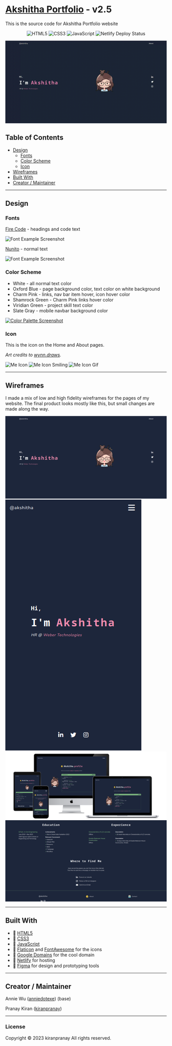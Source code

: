 # [Akshitha Portfolio](https://akshitha.cottonseeds.org/) - v2.5

This is the source code for Akshitha Portfolio website

<p align="center">
    <img alt="HTML5" src="https://img.shields.io/badge/-HTML5-E44D26?style=flat&logo=html5&logoColor=white"/>
    <img alt="CSS3" src="https://img.shields.io/badge/-CSS3-2965f1?style=flat&logo=css3&logoColor=white"/>
    <img alt="JavaScript" src="https://img.shields.io/badge/-JavaScript-F0DB4F?style=flat&logo=javascript&logoColor=white"/>
    <img alt="Netlify Deploy Status" src="https://api.netlify.com/api/v1/badges/a97a8c74-04cc-4b59-b7b9-71d2800ca95f/deploy-status"/>

</p>

<p align="center">
  <a href="https://akshitha.cottonseeds.org"><img src="img/project-preview/akshitha-preview.gif" width="700px" alt="landing page"></a>
</p>

## Table of Contents

- [Design](#design)
  - [Fonts](#fonts)
  - [Color Scheme](#color-scheme)
  - [Icon](#icon)
- [Wireframes](#wireframes)
- [Built With](#built-with)
- [Creator / Maintainer](#creator--maintainer)

---

## Design

### Fonts

[Fire Code](https://fonts.google.com/specimen/Fira+Code) - headings and code text

<img alt="Font Example Screenshot" src="./img/readme/fire-code.png">

[Nunito](https://fonts.google.com/specimen/Nunito) - normal text

<img alt="Font Example Screenshot" src="./img/readme/nunito.png">

### Color Scheme

- White - all normal text color
- Oxford Blue - page background color, text color on white background
- Charm Pink - links, nav bar item hover, icon hover color
- Shamrock Green - Charm Pink links hover color
- Viridian Green - project skill text color
- Slate Gray - mobile navbar background color

<a href="https://coolors.co/ffffff-1d263b-f08cae-399e5a-0fa3b1-6b818c"><img alt="Color Palette Screenshot" src="./img/readme/palette.png"></a>

### Icon

This is the icon on the Home and About pages.

_Art credits to [wynn.draws](https://www.instagram.com/wynn.draws/)._

<img alt="Me Icon" src="./img/me-icon.png" width="250px">
<img alt="Me Icon Smiling" src="./img/me-icon-smiling.png" width="250px">
<img alt="Me Icon Gif" src="./img/me-icon.gif" width="250px">

---

## Wireframes

I made a mix of low and high fidelity wireframes for the pages of my website. The final product looks mostly like this, but small changes are made along the way.

<img alt="Wireframe" src="img/readme/home-desktop.png" >
<img alt="Wireframe" src="img/readme/home-mobile.png" >
<img alt="Wireframe" src="img/readme/all-devices-black.png" >
<img alt="Wireframe" src="img/readme/about2.png" >

---

## Built With

- 💙 [HTML5](https://www.w3schools.com/html/)
- 💜 [CSS3](https://www.w3schools.com/css/)
- 💙 [JavaScript](https://www.w3schools.com/js/DEFAULT.asp)
- 💜 [Flaticon](https://www.flaticon.com/) and [FontAwesome](https://fontawesome.com/v5.15/icons?d=gallery&p=1) for the icons
- 💙 [Google Domains](https://domains.google/) for the cool domain
- 💜 [Netlify](https://www.netlify.com/) for hosting
- 💙 [Figma](https://www.figma.com/) for design and prototyping tools

---

## Creator / Maintainer

Annie Wu ([anniedotexe](https://github.com/anniedotexe)) (base)

Pranay Kiran ([kiranpranay](https://github.com/kiranpranay))

---

### License

Copyright &copy; 2023 kiranpranay All rights reserved.

